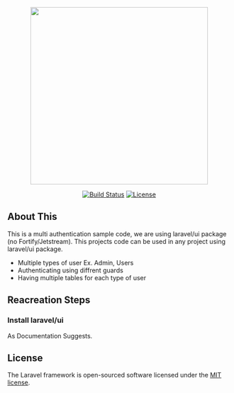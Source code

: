 <p align="center"><a href="https://laravel.com" target="_blank"><img src="https://raw.githubusercontent.com/laravel/art/master/logo-lockup/5%20SVG/2%20CMYK/1%20Full%20Color/laravel-logolockup-cmyk-red.svg" width="400"></a></p>

<p align="center">
<a href="https://travis-ci.org/laravel/framework"><img src="https://travis-ci.org/laravel/framework.svg" alt="Build Status"></a>
<a href="https://packagist.org/packages/laravel/framework"><img src="https://img.shields.io/packagist/l/laravel/framework" alt="License"></a>
</p>

## About This

This is a multi authentication sample code, we are using laravel/ui package (no Fortify/Jetstream).
This projects code can be used in any project using laravel/ui package.

-   Multiple types of user Ex. Admin, Users
-   Authenticating using diffrent guards
-   Having multiple tables for each type of user

## Reacreation Steps

### Install laravel/ui

As Documentation Suggests.

## License

The Laravel framework is open-sourced software licensed under the [MIT license](https://opensource.org/licenses/MIT).
